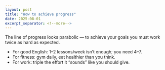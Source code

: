 ```yaml
---
layout: post
title: "How to achieve progress"
date: 2025-08-01
excerpt_separator: <!--more-->
---
```


The line of progress looks parabolic — to achieve your goals you must work twice as hard as expected.

- For good English: 1–2 lessons/week isn’t enough; you need 4–7.
- For fitness: gym daily, eat healthier than you think.
- For work: triple the effort it “sounds” like you should give.

